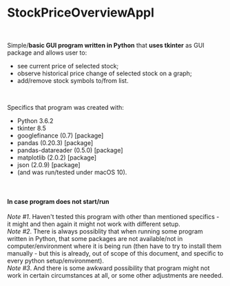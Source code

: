 # StockPriceOverviewAppl

<br>

Simple/**basic GUI program written in Python** that **uses tkinter** as GUI package and allows user to:
- see current price of selected stock;
- observe historical price change of selected stock on a graph;
- add/remove stock symbols to/from list.

<br>

Specifics that program was created with:
- Python 3.6.2
- tkinter 8.5
- googlefinance (0.7) [package]
- pandas (0.20.3) [package]
- pandas-datareader (0.5.0) [package]
- matplotlib (2.0.2) [package]
- json (2.0.9) [package]
- (and was run/tested under macOS 10).

<br>

#### In case program does not start/run

*Note #1*. Haven't tested this program with other than mentioned specifics - it might and then again it might not work with different setup.<br> 
*Note #2*. There is always possiblity that when running some program written in Python, that some packages are not available/not in computer/environment where it is being run (then have to try to install them manually - but this is already, out of scope of this document, and specific to every python setup/environment).<br>
*Note #3*. And there is some awkward possibility that program might not work in certain circumstances at all, or some other adjustments are needed.<br>
